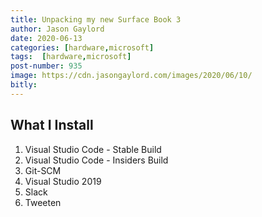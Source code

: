 ```yaml
---
title: Unpacking my new Surface Book 3
author: Jason Gaylord
date: 2020-06-13
categories: [hardware,microsoft]
tags:  [hardware,microsoft]
post-number: 935
image: https://cdn.jasongaylord.com/images/2020/06/10/
bitly: 
---
```




## What I Install

1. Visual Studio Code - Stable Build
2. Visual Studio Code - Insiders Build
3. Git-SCM
4. Visual Studio 2019
5. Slack
6. Tweeten
